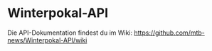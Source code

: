 Winterpokal-API
===============

Die API-Dokumentation findest du im Wiki: https://github.com/mtb-news/Winterpokal-API/wiki
